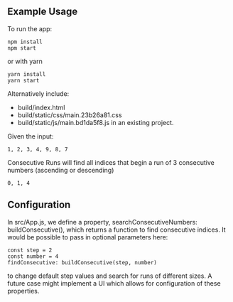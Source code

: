 ## Example Usage

To run the app:

```
npm install
npm start
```
or with yarn

```
yarn install
yarn start
```

Alternatively include:
- build/index.html
- build/static/css/main.23b26a81.css
- build/static/js/main.bd1da5f8.js
in an existing project.

Given the input:
```
1, 2, 3, 4, 9, 8, 7
```

Consecutive Runs will find all indices that begin a run of 3 consecutive numbers (ascending or descending)
```
0, 1, 4
```
## Configuration

In src/App.js, we define a property, searchConsecutiveNumbers: buildConsecutive(), which returns a function 
to find consecutive indices. It would be possible to pass in optional parameters here: 
```
const step = 2
const number = 4
findConsecutive: buildConsecutive(step, number)
```
to change default step values and search for runs of different sizes. A future case might implement a UI which allows for configuration of these properties.